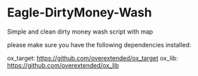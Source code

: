 # Eagle-DirtyMoney-Wash
Simple and clean dirty money wash script with map

please make sure you have the following dependencies installed:

ox_target: https://github.com/overextended/ox_target
ox_lib: https://github.com/overextended/ox_lib
